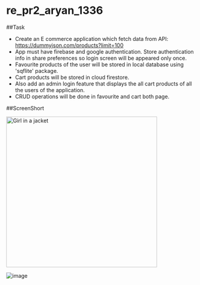 # re_pr2_aryan_1336

##Task
- Create an E commerce application which fetch data from API: https://dummyjson.com/products?limit=100 
- App must have firebase and google authentication. Store authentication info in share preferences so login screen will be appeared only once.
- Favourite products of the user will be stored in local database using 'sqflite' package.
- Cart products will be stored in cloud firestore.
- Also add an admin login feature that displays the all cart products of all the users of the application.
- CRUD operations will be done in favourite and cart both page. 

##ScreenShort

<img src="https://github.com/aryansabhani/re_pr2_aryan_1336/assets/112259316/2eeb7fef-20d7-4970-b7dd-be0187a4be14" alt="Girl in a jacket" width="400" >

![image]()
